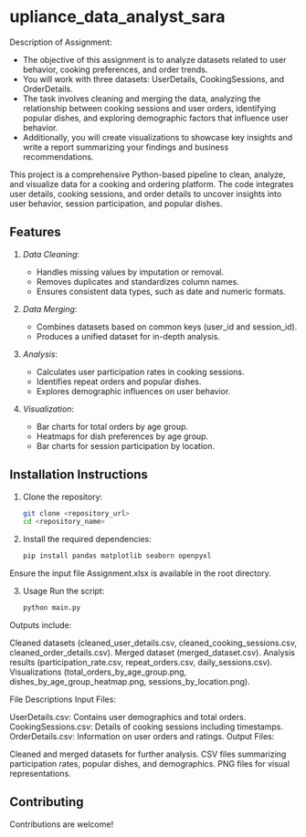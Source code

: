# upliance_data_analyst_sara
Description of Assignment:
- The objective of this assignment is to analyze datasets related to user behavior,
cooking preferences, and order trends.
- You will work with three datasets: UserDetails, CookingSessions, and
OrderDetails.
- The task involves cleaning and merging the data, analyzing the relationship between
cooking sessions and user orders, identifying popular dishes, and exploring
demographic factors that influence user behavior.
- Additionally, you will create visualizations to showcase key insights and write a report
summarizing your findings and business recommendations.


This project is a comprehensive Python-based pipeline to clean, analyze, and visualize data for a cooking and ordering platform. The code integrates user details, cooking sessions, and order details to uncover insights into user behavior, session participation, and popular dishes.

## Features

1. *Data Cleaning*:
   - Handles missing values by imputation or removal.
   - Removes duplicates and standardizes column names.
   - Ensures consistent data types, such as date and numeric formats.
  
2. *Data Merging*:
   - Combines datasets based on common keys (user_id and session_id).
   - Produces a unified dataset for in-depth analysis.

3. *Analysis*:
   - Calculates user participation rates in cooking sessions.
   - Identifies repeat orders and popular dishes.
   - Explores demographic influences on user behavior.

4. *Visualization*:
   - Bar charts for total orders by age group.
   - Heatmaps for dish preferences by age group.
   - Bar charts for session participation by location.
## Installation Instructions

1. Clone the repository:
   ```bash
   git clone <repository_url>
   cd <repository_name>

2. Install the required dependencies:

   ```bash
   pip install pandas matplotlib seaborn openpyxl
 Ensure the input file Assignment.xlsx is available in the root directory.

3. Usage
Run the script:
   ```bash
   python main.py


Outputs include:


Cleaned datasets (cleaned_user_details.csv, cleaned_cooking_sessions.csv, cleaned_order_details.csv).
Merged dataset (merged_dataset.csv).
Analysis results (participation_rate.csv, repeat_orders.csv, daily_sessions.csv).
Visualizations (total_orders_by_age_group.png, dishes_by_age_group_heatmap.png, sessions_by_location.png).


File Descriptions
Input Files:

UserDetails.csv: Contains user demographics and total orders.
CookingSessions.csv: Details of cooking sessions including timestamps.
OrderDetails.csv: Information on user orders and ratings.
Output Files:

Cleaned and merged datasets for further analysis.
CSV files summarizing participation rates, popular dishes, and demographics.
PNG files for visual representations.


## Contributing
Contributions are welcome! 
